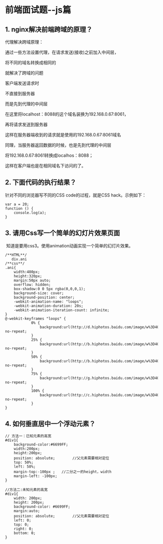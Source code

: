 # 前端面试题--js篇

## 1. nginx解决前端跨域的原理？

代理解决跨域原理：

通过一些方法设置代理，在请求发送(接收)之前加入中间层，

将不同的域名转换成相同的

就解决了跨域的问题

客户端发送请求时

不直接到服务器

而是先到代理的中间层

在这里将localhost：8088的这个域名装换为192.168.0.67:8061，

再将请求发送到服务器

这样在服务器端收到的请求就是使用的192.168.0.67:8061域名

同理，当服务器返回数据的时候，也是先到代理的中间层

将192.168.0.67:8061转换成localhos：8088；

这样在客户端也是在相同域名下访问的了。

## 2. 下面代码的执行结果？

针对不同的浏览器写不同的CSS code的过程，就是CSS hack。示例如下：

```
var a = 20;
function () {
    console.log(a);
}
```

## 3. **请用Css写一个简单的幻灯片效果页面**

​	知道是要用css3。使用animation动画实现一个简单的幻灯片效果。

```
/**HTML**/
   div.ani
/**css**/
.ani{
	width:480px;
    height:320px;
    margin:50px auto;
    overflow: hidden;
    box-shadow:0 0 5px rgba(0,0,0,1);
    background-size: cover;
    background-position: center;
    -webkit-animation-name: "loops";
    -webkit-animation-duration: 20s;
    -webkit-animation-iteration-count: infinite;
}
@-webkit-keyframes "loops" {
            0% {
                background:url(http://d.hiphotos.baidu.com/image/w%3D400/sign=c01e6adca964034f0fcdc3069fc27980/e824b899a9014c08e5e38ca4087b02087af4f4d3.jpg) no-repeat;             
            }
            25% {
                background:url(http://b.hiphotos.baidu.com/image/w%3D400/sign=edee1572e9f81a4c2632edc9e72b6029/30adcbef76094b364d72bceba1cc7cd98c109dd0.jpg) no-repeat;
            }
            50% {
                background:url(http://b.hiphotos.baidu.com/image/w%3D400/sign=937dace2552c11dfded1be2353266255/d8f9d72a6059252d258e7605369b033b5bb5b912.jpg) no-repeat;
            }
            75% {
                background:url(http://g.hiphotos.baidu.com/image/w%3D400/sign=7d37500b8544ebf86d71653fe9f9d736/0df431adcbef76095d61f0972cdda3cc7cd99e4b.jpg) no-repeat;
            }
            100% {
                background:url(http://c.hiphotos.baidu.com/image/w%3D400/sign=cfb239ceb0fb43161a1f7b7a10a54642/3b87e950352ac65ce2e73f76f9f2b21192138ad1.jpg) no-repeat;
            }
}
```



## 4. 如何垂直居中一个浮动元素？

```
// 方法一：已知元素的高宽
#div1{
    background-color:#6699FF;
    width:200px;
    height:200px;
    position: absolute;        //父元素需要相对定位
    top: 50%;
    left: 50%;
    margin-top:-100px ;   //二分之一的height，width
    margin-left: -100px;
}
 
//方法二:未知元素的高宽
#div1{
    width: 200px;
    height: 200px;
    background-color: #6699FF;
    margin:auto;
    position: absolute;        //父元素需要相对定位
    left: 0;
    top: 0;
    right: 0;
    bottom: 0;
}
```

